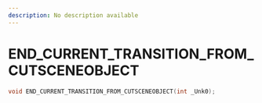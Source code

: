```yaml
---
description: No description available 
---
```


# END_CURRENT_TRANSITION_FROM_CUTSCENEOBJECT

```cpp
void END_CURRENT_TRANSITION_FROM_CUTSCENEOBJECT(int _Unk0);
```